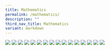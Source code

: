 ```yaml
---
title: Mathematics
permalink: /mathematics/
description: ""
third_nav_title: Mathematics
variant: markdown
---
```

![](/images/Mathematics/Slide1.jpg)
![](/images/Mathematics/Slide2.jpg)
![](/images/Mathematics/Slide3.jpg)
![](/images/Mathematics/Slide4.jpg)
![](/images/Mathematics/Slide5.jpg)
![](/images/Mathematics/Slide6.jpg)
![](/images/Mathematics/Slide7.jpg)
![](/images/Mathematics/Slide8.jpg)
![](/images/Mathematics/Slide9.jpg)
![](/images/Mathematics/Slide10.jpg)
![](/images/Mathematics/Slide11.jpg)
![](/images/Mathematics/Slide12.jpg)
![](/images/Mathematics/Slide13.jpg)
![](/images/Mathematics/Slide14.jpg)
![](/images/Mathematics/Slide15.jpg)
![](/images/Mathematics/Slide16.jpg)